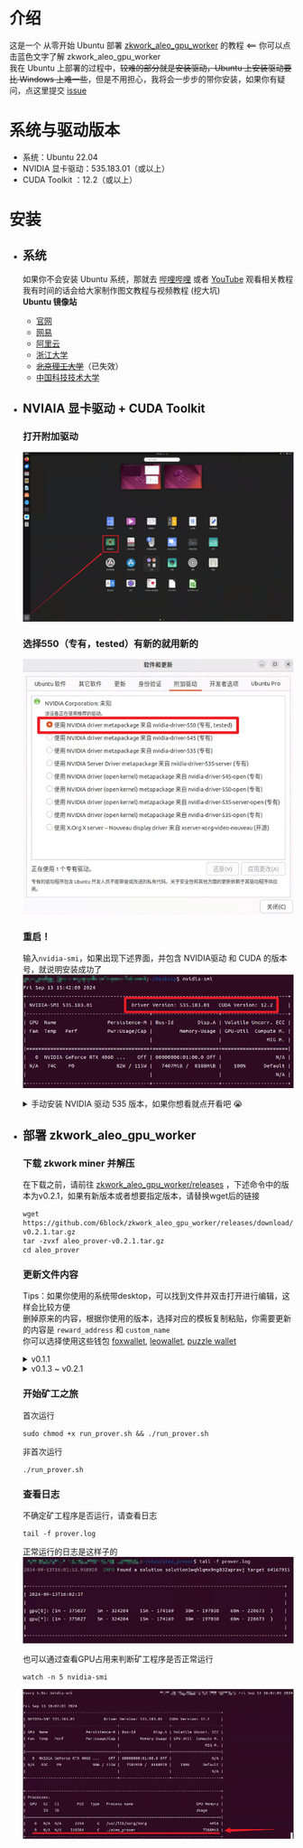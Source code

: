 # 介绍
这是一个 从零开始 Ubuntu 部署 [zkwork_aleo_gpu_worker](https://github.com/6block/zkwork_aleo_gpu_worker/blob/master) 的教程 <== 你可以点击蓝色文字了解 zkwork_aleo_gpu_worker</br>
我在 Ubuntu 上部署的过程中，<del>较难的部分就是安装驱动，Ubuntu 上安装驱动要比 Windows 上难一些</del>，但是不用担心，我将会一步步的带你安装，如果你有疑问，点这里提交 [issue](https://github.com/QiYiJun/zkwork_aleo_ubuntu_tutorial/issues/new)

# 系统与驱动版本
- 系统：Ubuntu 22.04
- NVIDIA 显卡驱动：535.183.01（或以上）
- CUDA Toolkit ：12.2（或以上）

# 安装
- ## 系统
  如果你不会安装 Ubuntu 系统，那就去 [哔哩哔哩](https://www.bilibili.com/) 或者 [YouTube](https://www.youtube.com) 观看相关教程</br>
  我有时间的话会给大家制作图文教程与视频教程 (挖大坑)</br>
  <b>Ubuntu 镜像站</b>
  - [官网](https://ubuntu.com/download/desktop)
  - [网易](http://mirrors.163.com/ubuntu-releases/)
  - [阿里云](http://mirrors.aliyun.com/ubuntu-releases/)
  - [浙江大学](http://mirrors.zju.edu.cn/ubuntu-releases/)
  - [<del>北京理工大学</del>](http://mirror.bit.edu.cn/ubuntu-releases/)（已失效）
  - [中国科技技术大学](http://mirrors.ustc.edu.cn/ubuntu-releases/)

- ## NVIAIA 显卡驱动 + CUDA Toolkit

  ### 打开附加驱动
  ![附加驱动.png](./screenshots/附加驱动.png)

  ### 选择550（专有，tested）有新的就用新的
  ![nvidia-driver-550.png](./screenshots/nvidia-driver-550.png)

  ### 重启！
  输入`nvidia-smi`，如果出现下述界面，并包含 NVIDIA驱动 和 CUDA 的版本号，就说明安装成功了
  ![nvidia-smi](./screenshots/nvidia-smi.png)
  

  <details>
    <summary>手动安装 NVIDIA 驱动 535 版本，如果你想看就点开看吧 😭</summary>

    ### 更新软件列表和安装必要软件、依赖
    ```
    sudo apt-get update
    sudo apt-get install gcc-12 g++-12 make
    ```

    ### 禁用默认驱动
    打开`blacklist.conf`
    ```
    sudo nano /etc/modprobe.d/blacklist.conf
    ```
    或者新建`blacklist-nouveau.conf`文件
    ```
    sudo nano /etc/modprobe.d/blacklist-nouveau.conf
    ```
    写入内容并保存
    ```
    blacklist nouveau
    options nouveau modeset=0
    ```

    ### 更新initramfs镜像文件
    ```
    sudo update-initramfs -u
    ```

    ### 重启电脑`reboot`，然后在终端输入
    ```
    lsmod | grep nouveau
    ```
    如果没有输出内容就说明已经禁用了nouveau

    ### 安装 NVIDIA驱动 和 CUDA Toolkit
    ```
    sudo apt install nvidia-driver-535 nvidia-dkms-535 nvidia-cuda-toolkit
    ```
    输入`nvidia-smi`，如果出现下述界面，并包含 NVIDIA 驱动 和 CUDA 的版本号，就说明安装成功了
          ![nvidia-smi](./screenshots/nvidia-smi.png)
  </details>

- ## 部署 zkwork_aleo_gpu_worker
  ### 下载 zkwork miner 并解压
  在下载之前，请前往 [zkwork_aleo_gpu_worker/releases](https://github.com/6block/zkwork_aleo_gpu_worker/releases) ，下述命令中的版本为v0.2.1，如果有新版本或者想要指定版本，请替换wget后的链接
  ```
  wget https://github.com/6block/zkwork_aleo_gpu_worker/releases/download/v0.2.1/aleo_prover-v0.2.1.tar.gz
  tar -zvxf aleo_prover-v0.2.1.tar.gz
  cd aleo_prover
  ```

  ### 更新文件内容
  Tips：如果你使用的系统带desktop，可以找到文件并双击打开进行编辑，这样会比较方便</br>
  删掉原来的内容，根据你使用的版本，选择对应的模板复制粘贴，你需要更新的内容是 `reward_address` 和 `custom_name`</br>
  你可以选择使用这些钱包 [foxwallet](https://foxwallet.com/), [leowallet](https://www.leo.app/), [puzzle wallet](https://puzzle.online/)
  <details>
    <summary>v0.1.1</summary>

    打开文件`run_prover.sh`，并更新内容</br>
    下面是模板，删掉原来的内容，复制粘贴这个模板，你需要更新的内容是 `reward_address` 和 `custom_name`</br>
    你可以选择使用这些钱包 [foxwallet](https://foxwallet.com/), [leowallet](https://www.leo.app/), [puzzle wallet](https://puzzle.online/)
    ```
    # server list
    pool=aleo.hk.zk.work:10003

    # use your own aleo reward_address
    reward_address=钱包地址

    # set your own custom name
    custom_name="随便取一个英文名确保唯一"

    # Check if aleo_prover process exists and kill it if running
    if pgrep aleo_prover > /dev/null; then
        pgrep aleo_prover | xargs kill
    fi

    # Start the aleo_prover in background and log output
    nohup ./aleo_prover --address $reward_address --pool $pool --custom_name $custom_name >> prover.log 2>&1 &
    ```
  </details>
  <details>
    <summary>v0.1.3 ~ v0.2.1</summary>

    打开文件`inner_prover.sh`，并更新内容</br>
    ```
    # server list
    pool=aleo.hk.zk.work:10003

    # use your own aleo reward_address
    reward_address=钱包地址

    # set your own custom name
    custom_name="随便取一个英文名确保唯一"

    pids=$(ps -ef | grep aleo_prover | grep -v grep | awk '{print $2}')
    if [ -n "$pids" ]; then
        echo "$pids" | xargs kill
        sleep 5
    fi

    while true; do
        target=`ps aux | grep aleo_prover | grep -v grep`
        if [ -z "$target" ]; then
            ./aleo_prover --address $reward_address --pool $pool --custom_name $custom_name
            sleep 5
        fi
        sleep 60
    done
    ```
  </details>

  ### 开始矿工之旅
  首次运行
  ```
  sudo chmod +x run_prover.sh && ./run_prover.sh
  ```
  非首次运行
  ```
  ./run_prover.sh
  ```

  ### 查看日志
  不确定矿工程序是否运行，请查看日志
  ```
  tail -f prover.log
  ```
  正常运行的日志是这样子的</br>
  ![prover.log](./screenshots/prover_log.png)

  也可以通过查看GPU占用来判断矿工程序是否正常运行
  ```
  watch -n 5 nvidia-smi
  ```
  ![prover.log](./screenshots/nvidia-smi-5s.png)
